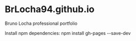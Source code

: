 # BrLocha94.github.io
Bruno Locha professional portfolio

Install npm dependencies: npm install gh-pages --save-dev